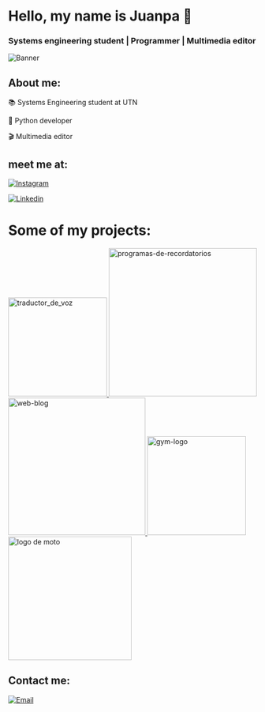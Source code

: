 # Hello, my name is Juanpa 👋
### Systems engineering student | Programmer | Multimedia editor

![Banner](https://github.com/user-attachments/assets/5d1119d4-1b9b-46a2-b717-3a405318471b)


## About me:

📚 Systems Engineering student at UTN

🐍 Python developer

🎬 Multimedia editor

## meet me at:
[![Instagram](https://img.shields.io/badge/Instagram-IamJuanpax-00FFFF?style=for-the-badge&logo=instagram&logoColor=white&labelColor=101010)](https://www.instagram.com/iamjuanpax/)

[![Linkedin](https://img.shields.io/badge/Linkedin-IamJuanpax-00FFFF?style=for-the-badge&logo=linkedin&logoColor=white&labelColor=101010)](https://www.linkedin.com/in/juan-pablo-britos/)

# Some of my projects:

<a href="https://github.com/IamJuanpax/Traductor-de-voz">
    <img src="https://github.com/user-attachments/assets/d2e1b463-9a7d-48cc-8c94-be74084fea36" alt="traductor_de_voz" width="200" />
</a>

<a href="https://github.com/IamJuanpax/API_de_tareas">
  <img src="https://github.com/user-attachments/assets/1a9ad049-9718-44e6-b75a-de8f2bc90157" alt="programas-de-recordatorios" width="300" />
</a>

<a href="https://github.com/IamJuanpax/Web-Blog">
  <img src="https://github.com/user-attachments/assets/5314c538-28b1-412c-a15d-f43ac4e22cdb" alt="web-blog" width="278" />
</a>

<a href="https://github.com/IamJuanpax/Gym-Web">
  <img src="https://github.com/user-attachments/assets/9bd23e58-c656-492c-836c-2d038a1addbd" alt="gym-logo" width="200" />
</a>

<a href="https://github.com/IamJuanpax/Web-Motos">
  <img src="https://github.com/user-attachments/assets/83e59b52-bd3c-4246-b77c-3e9876e7e58b" alt="logo de moto" width="250" />
</a>


## Contact me:

[![Email](https://img.shields.io/badge/Email-Send_me_message-orange?style=for-the-badge&logo=gmail&logoColor=white&labelColor=101010)](https://mail.google.com/mail/?view=cm&fs=1&to=jubritos20@gmail.com)

